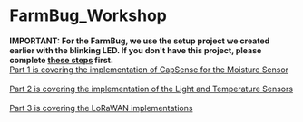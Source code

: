 # FarmBug_Workshop

**IMPORTANT: For the FarmBug, we use the setup project we created earlier with the blinking LED. If you don't have this project, please complete [these steps](https://github.com/onethinx/Workshop_29May2023#2-farmbug-project-chip-configuration-firmware-coding-and-debugging) first.**
<br>
[Part 1 is covering the implementation of CapSense for the Moisture Sensor](https://github.com/onethinx/FarmBug_Workshop/tree/main/Part_1_Adding_Moisture_Sensor)<br><br>
[Part 2 is covering the implementation of the Light and Temperature Sensors](https://github.com/onethinx/FarmBug_Workshop/tree/main/Part_2_Implementing_Light_and_Temperature)<br><br>
[Part 3 is covering the LoRaWAN implementations](https://github.com/onethinx/FarmBug_Workshop/tree/main/Part_3_Implementing_LoRaWAN)<br><br>
